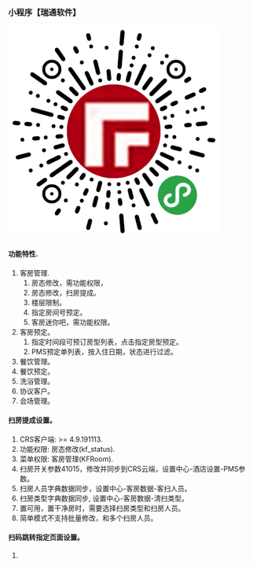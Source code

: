 ### 小程序【瑞通软件】
![product_ma](../images/product_ma.jpg)

#### 功能特性.
1. 客房管理.
    1. 房态修改，需功能权限，
    1. 房态修改，扫房提成。
    1. 楼层限制。
    1. 指定房间号预定。
    1. 客房迷你吧，需功能权限。
1. 客房预定。
    1. 指定时间段可预订房型列表，点击指定房型预定。
    1. PMS预定单列表，按入住日期，状态进行过滤。
1. 餐饮管理。
1. 餐饮预定。
1. 洗浴管理。
1. 协议客户。
1. 会场管理。

#### 扫房提成设置。
1. CRS客户端: >= 4.9.191113.
1. 功能权限: 房态修改(kf_status).
1. 菜单权限: 客房管理(KFRoom).
1. 扫房开关参数41015，修改并同步到CRS云端，设置中心-酒店设置-PMS参数。
1. 扫房人员字典数据同步，设置中心-客房数据-客扫人员。
1. 扫房类型字典数据同步, 设置中心-客房数据-清扫类型。
1. 置可用，置干净房时，需要选择扫房类型和扫房人员。
1. 简单模式不支持批量修改，和多个扫房人员。

#### 扫码跳转指定页面设置。
1. 
